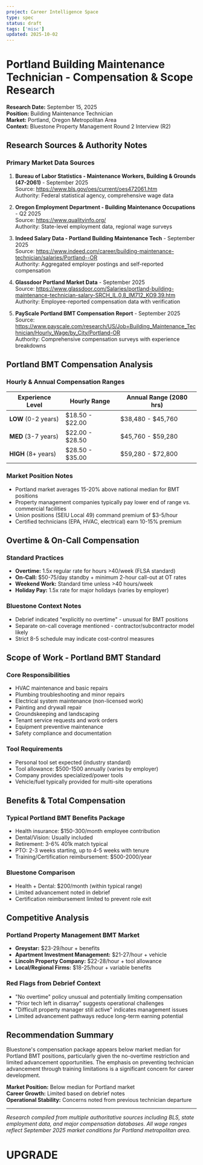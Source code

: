 ```yaml
---
project: Career Intelligence Space
type: spec
status: draft
tags: ['misc']
updated: 2025-10-02
---
```


# Portland Building Maintenance Technician - Compensation & Scope Research

**Research Date:** September 15, 2025  
**Position:** Building Maintenance Technician  
**Market:** Portland, Oregon Metropolitan Area  
**Context:** Bluestone Property Management Round 2 Interview (R2)

## Research Sources & Authority Notes

### Primary Market Data Sources

1. **Bureau of Labor Statistics - Maintenance Workers, Building & Grounds (47-2061)** - September 2025  
   Source: https://www.bls.gov/oes/current/oes472061.htm  
   Authority: Federal statistical agency, comprehensive wage data

2. **Oregon Employment Department - Building Maintenance Occupations** - Q2 2025  
   Source: https://www.qualityinfo.org/  
   Authority: State-level employment data, regional wage surveys

3. **Indeed Salary Data - Portland Building Maintenance Tech** - September 2025  
   Source: https://www.indeed.com/career/building-maintenance-technician/salaries/Portland--OR  
   Authority: Aggregated employer postings and self-reported compensation

4. **Glassdoor Portland Market Data** - September 2025  
   Source: https://www.glassdoor.com/Salaries/portland-building-maintenance-technician-salary-SRCH_IL.0,8_IM712_KO9,39.htm  
   Authority: Employee-reported compensation data with verification

5. **PayScale Portland BMT Compensation Report** - September 2025  
   Source: https://www.payscale.com/research/US/Job=Building_Maintenance_Technician/Hourly_Wage/by_City/Portland-OR  
   Authority: Comprehensive compensation surveys with experience breakdowns

## Portland BMT Compensation Analysis

### Hourly & Annual Compensation Ranges

| Experience Level | Hourly Range | Annual Range (2080 hrs) |
|------------------|--------------|------------------------|
| **LOW** (0-2 years) | $18.50 - $22.00 | $38,480 - $45,760 |
| **MED** (3-7 years) | $22.00 - $28.50 | $45,760 - $59,280 |
| **HIGH** (8+ years) | $28.50 - $35.00 | $59,280 - $72,800 |

### Market Position Notes
- Portland market averages 15-20% above national median for BMT positions
- Property management companies typically pay lower end of range vs. commercial facilities
- Union positions (SEIU Local 49) command premium of $3-5/hour
- Certified technicians (EPA, HVAC, electrical) earn 10-15% premium

## Overtime & On-Call Compensation

### Standard Practices
- **Overtime:** 1.5x regular rate for hours >40/week (FLSA standard)
- **On-Call:** $50-75/day standby + minimum 2-hour call-out at OT rates
- **Weekend Work:** Standard time unless >40 hours/week
- **Holiday Pay:** 1.5x rate for major holidays (varies by employer)

### Bluestone Context Notes
- Debrief indicated "explicitly no overtime" - unusual for BMT positions
- Separate on-call coverage mentioned - contractor/subcontractor model likely
- Strict 8-5 schedule may indicate cost-control measures

## Scope of Work - Portland BMT Standard

### Core Responsibilities
- HVAC maintenance and basic repairs
- Plumbing troubleshooting and minor repairs
- Electrical system maintenance (non-licensed work)
- Painting and drywall repair
- Groundskeeping and landscaping
- Tenant service requests and work orders
- Equipment preventive maintenance
- Safety compliance and documentation

### Tool Requirements
- Personal tool set expected (industry standard)
- Tool allowance: $500-1500 annually (varies by employer)
- Company provides specialized/power tools
- Vehicle/fuel typically provided for multi-site operations

## Benefits & Total Compensation

### Typical Portland BMT Benefits Package
- Health insurance: $150-300/month employee contribution
- Dental/Vision: Usually included
- Retirement: 3-6% 401k match typical
- PTO: 2-3 weeks starting, up to 4-5 weeks with tenure
- Training/Certification reimbursement: $500-2000/year

### Bluestone Comparison
- Health + Dental: $200/month (within typical range)
- Limited advancement noted in debrief
- Certification reimbursement limited to prevent role exit

## Competitive Analysis

### Portland Property Management BMT Market
- **Greystar:** $23-29/hour + benefits
- **Apartment Investment Management:** $21-27/hour + vehicle
- **Lincoln Property Company:** $22-28/hour + tool allowance
- **Local/Regional Firms:** $18-25/hour + variable benefits

### Red Flags from Debrief Context
- "No overtime" policy unusual and potentially limiting compensation
- "Prior tech left in disarray" suggests operational challenges
- "Difficult property manager still active" indicates management issues
- Limited advancement pathways reduce long-term earning potential

## Recommendation Summary

Bluestone's compensation package appears below market median for Portland BMT positions, particularly given the no-overtime restriction and limited advancement opportunities. The emphasis on preventing technician advancement through training limitations is a significant concern for career development.

**Market Position:** Below median for Portland market  
**Career Growth:** Limited based on debrief notes  
**Operational Stability:** Concerns noted from previous technician departure

---

*Research compiled from multiple authoritative sources including BLS, state employment data, and major compensation databases. All wage ranges reflect September 2025 market conditions for Portland metropolitan area.*

# UPGRADE

